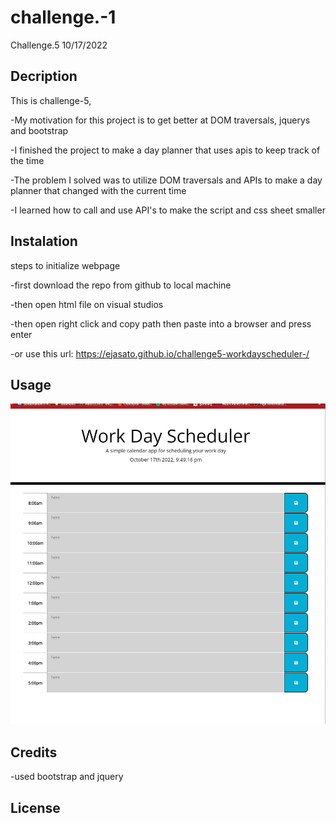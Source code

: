 # challenge.-1
Challenge.5 10/17/2022

## Decription
This is challenge-5, 

-My motivation for this project is to get better at DOM traversals, jquerys and bootstrap

-I finished the project to make a day planner that uses apis to keep track of the time

-The problem I solved was to utilize DOM traversals and APIs to make a day planner that changed with the current time

-I learned how to call and use API's to make the script and css sheet smaller

## Instalation
steps to initialize webpage

-first download the repo from github to local machine

-then open html file on visual studios

-then open right click and copy path then paste into a browser and press enter

-or use this url: https://ejasato.github.io/challenge5-workdayscheduler-/

## Usage

![challenge picture](./assets/workdayscheduler.jpg)


## Credits

-used bootstrap and jquery

## License
